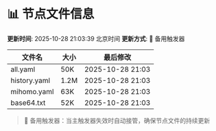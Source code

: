 # 📊 节点文件信息

**更新时间**: 2025-10-28 21:03:39 北京时间
**更新方式**: 🔄 备用触发器

| 文件名 | 大小 | 最后修改 |
|--------|------|----------|
| all.yaml | 50K | 2025-10-28 21:03 |
| history.yaml | 1.2M | 2025-10-28 21:03 |
| mihomo.yaml | 63K | 2025-10-28 21:03 |
| base64.txt | 52K | 2025-10-28 21:03 |

> 🔄 备用触发器：当主触发器失效时自动接管，确保节点文件的持续更新
